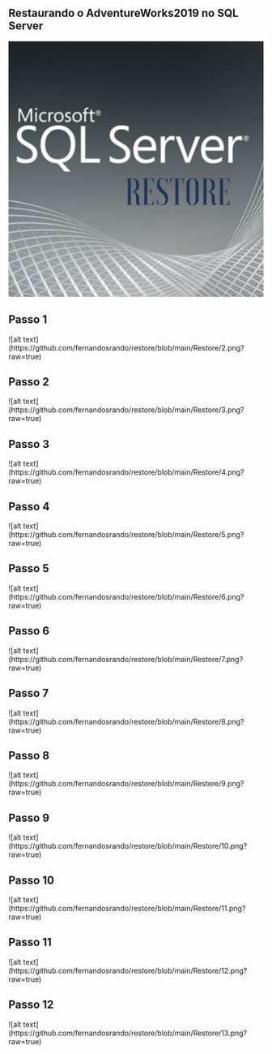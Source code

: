 ## Restaurando o AdventureWorks2019 no SQL Server

![alt text](https://github.com/fernandosrando/restore/blob/main/Restore/1.png?raw=true)
<h2>Passo 1</h2>
![alt text](https://github.com/fernandosrando/restore/blob/main/Restore/2.png?raw=true)
<h2>Passo 2</h2>
![alt text](https://github.com/fernandosrando/restore/blob/main/Restore/3.png?raw=true)
<h2>Passo 3</h2>
![alt text](https://github.com/fernandosrando/restore/blob/main/Restore/4.png?raw=true)
<h2>Passo 4</h2>
![alt text](https://github.com/fernandosrando/restore/blob/main/Restore/5.png?raw=true)
<h2>Passo 5</h2>
![alt text](https://github.com/fernandosrando/restore/blob/main/Restore/6.png?raw=true)
<h2>Passo 6</h2>
![alt text](https://github.com/fernandosrando/restore/blob/main/Restore/7.png?raw=true)
<h2>Passo 7</h2>
![alt text](https://github.com/fernandosrando/restore/blob/main/Restore/8.png?raw=true)
<h2>Passo 8</h2>
![alt text](https://github.com/fernandosrando/restore/blob/main/Restore/9.png?raw=true)
<h2>Passo 9</h2>
![alt text](https://github.com/fernandosrando/restore/blob/main/Restore/10.png?raw=true)
<h2>Passo 10</h2>
![alt text](https://github.com/fernandosrando/restore/blob/main/Restore/11.png?raw=true)
<h2>Passo 11</h2>
![alt text](https://github.com/fernandosrando/restore/blob/main/Restore/12.png?raw=true)
<h2>Passo 12</h2>
![alt text](https://github.com/fernandosrando/restore/blob/main/Restore/13.png?raw=true)
